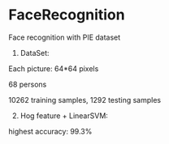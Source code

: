 # FaceRecognition
Face recognition with PIE dataset

1. DataSet:

Each picture: 64*64 pixels

68 persons

10262 training samples, 1292 testing samples


2. Hog feature + LinearSVM:

highest accuracy: 99.3%
